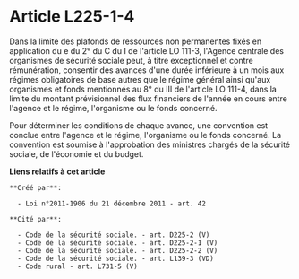 # Article L225-1-4

Dans  la limite des plafonds de ressources non permanentes fixés en  application du e du 2° du C du I de l'article LO 111-3,
l'Agence  centrale des organismes de sécurité sociale peut, à titre exceptionnel  et contre rémunération, consentir des
avances d'une durée inférieure à  un mois aux régimes obligatoires de base autres que le régime général  ainsi qu'aux
organismes et fonds mentionnés au 8° du III de l'article LO  111-4, dans la limite du montant prévisionnel des flux
financiers de  l'année en cours entre l'agence et le régime, l'organisme ou le fonds  concerné. 

Pour déterminer les conditions de  chaque avance, une convention est conclue entre l'agence et le régime,  l'organisme ou le
fonds concerné. La convention est soumise à  l'approbation des ministres chargés de la sécurité sociale, de  l'économie et du
budget.

**Liens relatifs à cet article**

	**Créé par**:

	  - Loi n°2011-1906 du 21 décembre 2011 - art. 42

	**Cité par**:

	  - Code de la sécurité sociale. - art. D225-2 (V)
	  - Code de la sécurité sociale. - art. D225-2-1 (V)
	  - Code de la sécurité sociale. - art. D225-2-2 (V)
	  - Code de la sécurité sociale. - art. L139-3 (VD)
	  - Code rural - art. L731-5 (V)
